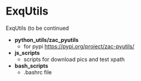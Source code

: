 # ExqUtils
ExqUtils (to be continued
- **python_utils/zac_pyutils** 
  - for pypi https://pypi.org/project/zac-pyutils/
- **js_scripts**
  - scripts for download pics and test xpath
- **bash_scripts**
  - .bashrc file
